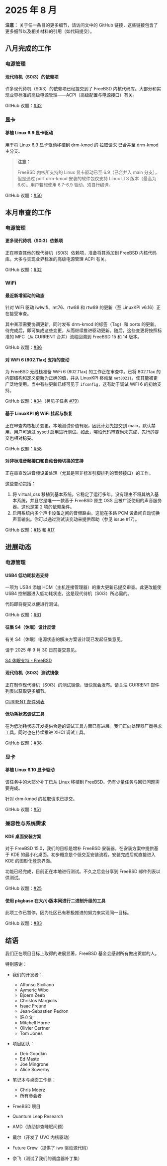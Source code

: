 # 2025 年 8 月

**注意：** 关于任一条目的更多细节，请访问文中的 GitHub 链接，这些链接包含了更多细节以及相关材料的引用（如代码提交）。

## 八月完成的工作

### 电源管理

#### 现代待机（S0i3）的依赖项

许多现代待机（S0i3）的依赖项已经提交到了 FreeBSD 内核代码库。大部分和实现业界标准的高级电源管理——ACPI（高级配置与电源接口）有关。

GitHub 议题：[#32](https://github.com/FreeBSDFoundation/proj-laptop/issues/32)

### 显卡

#### 移植 Linux 6.9 显卡驱动

用于将 Linux 6.9 显卡驱动移植到 drm-kmod 的 [拉取请求](https://github.com/freebsd/drm-kmod/pull/361) 已合并至 drm-kmod 主分支。

>**注意：**
>
>FreeBSD 内核所支持的 Linux 显卡驱动已至 6.9（已合并入 main 分支），但是通过 port drm-kmod 安装的软件包仅支持 Linux LTS 版本（最高为 6.6）。用户若想使用 6.7–6.9 驱动，须自行编译。

GitHub 议题：[#50](https://github.com/FreeBSDFoundation/proj-laptop/issues/50)

## 本月审查的工作

### 电源管理

#### 更多现代待机（S0i3）依赖项

正在审查其他的现代待机（S0i3）依赖项，准备将其添加到 FreeBSD 内核代码库。大多与实现业界标准的高级电源管理 ACPI 有关。

GitHub 议题：[#32](https://github.com/FreeBSDFoundation/proj-laptop/issues/32)

### WiFi

#### 最近新增驱动的动态

针对 WiFi 驱动 iwlwifi、mt76、rtw88 和 rtw89 的更新（至 LinuxKPI v6.16）正在接受审查。

其中某项需要协调更新，同时发布 drm-kmod 的标签（Tag）和 ports 的更新。待完成后，即可集成这些变更，从而继续推进驱动更新。随后，这些变更将按照标准的 MFC（从 CURRENT 合并）流程回溯到 FreeBSD 15 和 14 版本。

GitHub 议题：[#86](https://github.com/FreeBSDFoundation/proj-laptop/issues/86)

#### 对 WiFi 6 (802.11ax) 支持的变动

为 FreeBSD 无线栈准备 WiFi 6 (802.11ax) 的工作正在审查中。已将 802.11ax 的内部结构和定义更新为正确的值，并从 LinuxKPI 移动至 `net80211`，使其能被更广泛地使用。当中有些更新已经可见于 `ifconfig`，这有助于调试 WiFi 6 的初始支持。

GitHub 议题：[#34](https://github.com/FreeBSDFoundation/proj-laptop/issues/34)（另见子任务 [#79](https://github.com/FreeBSDFoundation/proj-laptop/issues/79)）

#### 基于 LinuxKPI 的 WiFi 挂起与恢复

正在审查内核相关变更。本地测试价值有限，因此计划先提交到 main，默认禁用，用户可通过 sysctl 启用进行测试。如此，哪怕代码审查尚未完成，先行的提交也相对稳妥。

GitHub 议题：[#58](https://github.com/FreeBSDFoundation/proj-laptop/issues/58)

#### 对非标准音频接口和自动音频切换的支持

正在审查改进音频设备处理（尤其是带非标准引脚排列的音频接口）的工作。

这些变动包括：

1. 将 virtual_oss 移植到基本系统。它稳定了运行多年，没有理由不将其纳入基本系统，并且它是唯一一款基于 FreeBSD 原生 OSS 且被广泛使用的声音服务器。这也是第 2 项的依赖条件。
2. 启用系统内多个声卡设备之间的音频路由。这能在多路 PCM 设备间自动切换声音输出。你可以通过测试该变动来提供帮助（参见 issue #17）。

GitHub 议题：[#15](https://github.com/FreeBSDFoundation/proj-laptop/issues/15) 和 [#17](https://github.com/FreeBSDFoundation/proj-laptop/issues/17)

## 进展动态

### 电源管理

#### USB4 低功耗状态支持

一项为 USB4 添加 HCM（主机连接管理器）的重大更新已提交审查。此更改能使 USB4 控制器进入低功耗状态，这是现代待机（S0i3）所必需的。

代码即将提交以便进行测试。

GitHub 议题：[#61](https://github.com/FreeBSDFoundation/proj-laptop/issues/61)

#### 征集 S4（休眠）设计反馈

有关 S4（休眠）电源状态的解决方案设计现已发起征集意见。

请于 2025 年 9 月 30 日前提交意见。

[S4 休眠支持 - FreeBSD](https://lists.freebsd.org/archives/freebsd-arch/2025-August/001030.html)

#### 现代待机（S0i3）测试镜像

正在制作现代待机（S0i3）的测试镜像，很快就会发布。请关注 CURRENT 邮件列表以获取更多细节。

[CURRENT 邮件列表](https://lists.freebsd.org/archives/freebsd-current/)

#### 低功耗状态调试工具

在为低功耗状态开发提供合适的调试工具方面已有进展。我们正向处理器厂商寻求工具，同时也在持续推进 XHCI 调试工具。

GitHub 议题：[#38](https://github.com/FreeBSDFoundation/proj-laptop/issues/38)

### 显卡

#### 移植 Linux 6.10 显卡驱动

该任务中的大部分补丁已从 Linux 移植到 FreeBSD。仍有少量任务与回归问题需要完成。

针对 drm-kmod 的拉取请求已提交。

GitHub 议题：[#51](https://github.com/FreeBSDFoundation/proj-laptop/issues/51)

### 兼容性与系统需求

#### KDE 桌面安装方案

对于 FreeBSD 15.0，我们的目标是增补 FreeBSD 安装器，在安装方案中提供基于 KDE 的最小化桌面。初步概念是个低交互安装流程，安装完成后就直接进入 KDE 的图形化登录界面。

功能已经完成，目前正在本地进行测试。不久之后会分享到 FreeBSD 邮件列表以供测试。

GitHub 议题：[#25](https://github.com/FreeBSDFoundation/proj-laptop/issues/25)

#### 使用 pkgbase 在大/小版本间进行二进制升级的工具

此项工作已暂停，因为社区已有积极推进的努力来实现同一目标。

GitHub 议题：[#83](https://github.com/FreeBSDFoundation/proj-laptop/issues/83)

## 结语

我们正在项目目标上取得的进展显著，FreeBSD 基金会感谢所有做出贡献的人。

特别感谢：

* 我们的开发者：

  * Alfonso Siciliano
  * Aymeric Wibo
  * Bjoern Zeeb
  * Christos Margiolis
  * Isaac Freund
  * Jean-Sebastien Pedron
  * 許立文
  * Mitchell Horne
  * Olivier Certner
  * Tom Jones
* 项目团队：
  * Deb Goodkin
  * Ed Maste
  * Joe Mingrone
  * Alice Sowerby
* 笔记本与桌面工作组：
  * Chris Moerz
  * 所有参会者
* FreeBSD 项目
* Quantum Leap Research
* AMD（协助排查睡眠问题）
* 戴尔（开发了 UVC 内核驱动）
* Future Crew（提供了 iwx 驱动源代码）
* 奈飞（测试了我们的调度器补丁集）
